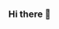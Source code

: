### Hi there 👋

<!--
**BB-Simon/BB-Simon** is a ✨ _special_ ✨ repository because its `README.md` (this file) appears on your GitHub profile.

Here are some ideas to get you started:

- 🔭 I’m ReactJS/NextJS/NodeJS/Typescript developer
- 👯 I’m looking to collaborate on your next project
- 📫 How to reach me: simon.chowdery@gmail.com
-->
